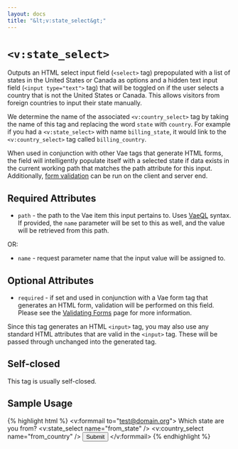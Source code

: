 ```yaml
---
layout: docs
title: "&lt;v:state_select&gt;"
---
```


# `<v:state_select>`

Outputs an HTML select input field (`<select>` tag) prepopulated with a
list of states in the United States or Canada as options and a hidden
text input field (`<input type="text">` tag) that will be toggled on if
the user selects a country that is not the United States or Canada. This
allows visitors from foreign countries to input their state manually.

We determine the name of the associated `<v:country_select>` tag by
taking the name of this tag and replacing the word `state` with
`country`. For example if you had a `<v:state_select>` with name
`billing_state`, it would link to the `<v:country_select>` tag called
`billing_country`.

When used in conjunction with other Vae tags that generate HTML forms,
the field will intelligently populate itself with a selected state if
data exists in the current working path that matches the path attribute
for this input. Additionally, [form validation](/vaeml_form_validation/)
can be run on the client and server end.

## Required Attributes

-   `path` - the path to the Vae item this input pertains to. Uses
    [VaeQL](/vaeql/) syntax. If provided, the `name` parameter will be
    set to this as well, and the value will be retrieved from this path.

OR:

-   `name` - request parameter name that the input value will be
    assigned to.

## Optional Attributes

-   `required` - if set and used in conjunction with a Vae form tag that
    generates an HTML form, validation will be performed on this field.
    Please see the [Validating Forms](/vaeml_form_validation/) page for
    more information.

Since this tag generates an HTML `<input>` tag, you may also use any
standard HTML attributes that are valid in the `<input>` tag. These will
be passed through unchanged into the generated tag.

## Self-closed

This tag is usually self-closed.

## Sample Usage

{% highlight html %}
<v:formmail to="test@domain.org">
  Which state are you from?
  <v:state_select name="from_state" />
  <v:country_select name="from_country" />
  <input type="submit" />
</v:formmail>
{% endhighlight %}
